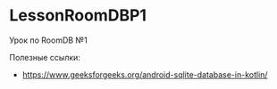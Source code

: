 # LessonRoomDBP1

Урок по RoomDB №1

Полезные ссылки:

+ https://www.geeksforgeeks.org/android-sqlite-database-in-kotlin/
